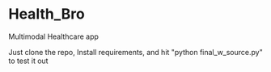 # Health_Bro
Multimodal Healthcare app

Just clone the repo, Install requirements, and hit "python final_w_source.py" to test it out
